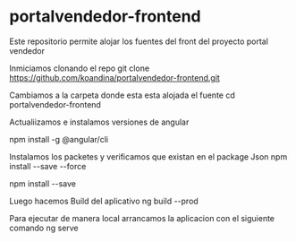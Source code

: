# portalvendedor-frontend
Este repositorio permite alojar los fuentes del front del proyecto portal vendedor

Inmiciamos 
clonando el  repo
git clone https://github.com/koandina/portalvendedor-frontend.git

Cambiamos a la carpeta donde esta esta alojada el fuente 
cd portalvendedor-frontend

Actualiizamos e instalamos versiones de angular

npm install -g @angular/cli
      
Instalamos los packetes y verificamos que existan en el package Json 
npm install --save --force

npm install --save 

Luego hacemos Build del aplicativo 
ng build --prod

Para ejecutar de manera local arrancamos la aplicacion con el siguiente comando
ng serve
